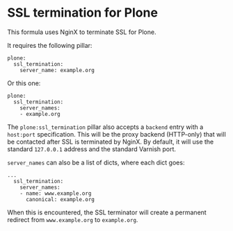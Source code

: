 # SSL termination for Plone

This formula uses NginX to terminate SSL for Plone.

It requires the following pillar:

```
plone:
  ssl_termination:
    server_name: example.org
```

Or this one:

```
plone:
  ssl_termination:
    server_names:
    - example.org
```

The `plone:ssl_termination` pillar also accepts a `backend` entry with a `host:port` specification.
This will be the proxy backend (HTTP-only) that will be contacted after SSL is terminated by NginX.
By default, it will use the standard `127.0.0.1` address and the standard Varnish port.

`server_names` can also be a list of dicts, where each dict goes:

```
...
  ssl_termination:
    server_names:
    - name: www.example.org
      canonical: example.org
```

When this is encountered, the SSL terminator will create a permanent redirect
from `www.example.org` to `example.org`.
